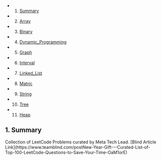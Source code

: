 <!-- vscode-markdown-toc -->
* 1. [Summary](#Summary)
* 2. [Array](#Array)
* 3. [Binary](#Binary)
* 4. [Dynamic_Programming](#Dynamic_Programming)
* 5. [Graph](#Graph)
* 6. [Interval](#Interval)
* 7. [Linked_List](#Linked_List)
* 8. [Matric](#Matrix)
* 9. [String](#String)
* 10. [Tree](#Tree)
* 11. [Heap](#Heap)
<!-- vscode-markdown-toc-config
	numbering=true
	autoSave=true
	/vscode-markdown-toc-config -->
<!-- /vscode-markdown-toc -->

## 1. <a name='Summary'></a>Summary

<p>
    Collection of LeetCode Problems curated by Meta Tech Lead.
    [Blind Article Link](https://www.teamblind.com/postNew-Year-Gift---Curated-List-of-Top-100-LeetCode-Questions-to-Save-Your-Time-OaM1orE)
</p>
